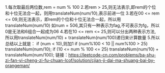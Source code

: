 1.每次取最后两位数,rem = num % 100
2.若rem > 25,则无法表示,即rem的个位和十位无法合一起，则用translateNum(num/10),表示前进一位
3.若在00 <= rem <= 09,则无法表示，即rem的个位和十位无法合一起，所以用translateNum(num/10)
如num = 506,其只有一种表示为fag,不可表示为fg，所以0是无法和6组合一起成为06
4.若在10 <= rem <= 25,则可以分出两种表示方法,所以用translateNum(num/10) + translateNum(num/100)递归来计算数量
5.所以总结以上就是：
if (num < 10),则加1
if (num%100 < 10 || num%100 > 25) translateNum(num/10);
if (10 <= num % 100 <= 25) translateNum(num/10) + translateNum(num/100);
链接：https://leetcode-cn.com/problems/ba-shu-zi-fan-yi-cheng-zi-fu-chuan-lcof/solution/cjian-ji-dai-ma-shuang-bai-by-orangeman/

